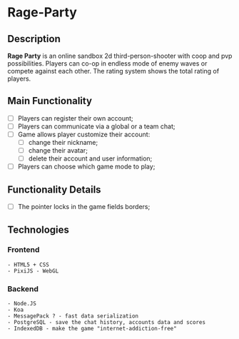 # Rage-Party
## Description
**Rage Party** is an online sandbox 2d third-person-shooter with coop and pvp possibilities. Players can co-op in endless mode of enemy waves or compete against each other. The rating system shows the total rating of players.
## Main Functionality
- [ ] Players can register their own account;   
- [ ] Players can communicate via a global or a team chat;
- [ ] Game allows player customize their account:
  - [ ] change their nickname;
  - [ ] change their avatar;
  - [ ] delete their account and user information;
- [ ] Players can choose which game mode to play;

## Functionality Details
- [ ] The pointer locks in the game fields borders;

## Technologies

### Frontend
```
- HTML5 + CSS
- PixiJS - WebGL
```
### Backend
```
- Node.JS
- Koa
- MessagePack ? - fast data serialization
- PostgreSQL - save the chat history, accounts data and scores
- IndexedDB - make the game "internet-addiction-free"
```
